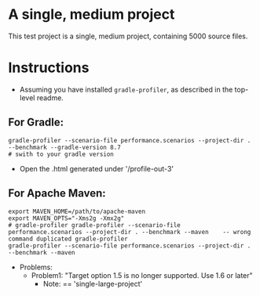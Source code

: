 # A single, medium project
This test project is a single, medium project, containing 5000 source files.

# Instructions
* Assuming you have installed `gradle-profiler`, as described in the top-level readme.

## For Gradle:
```
gradle-profiler --scenario-file performance.scenarios --project-dir . --benchmark --gradle-version 8.7
# swith to your gradle version
```
* Open the .html generated under '/profile-out-3'

## For Apache Maven:
```
export MAVEN_HOME=/path/to/apache-maven
export MAVEN_OPTS="-Xms2g -Xmx2g"
# gradle-profiler gradle-profiler --scenario-file performance.scenarios --project-dir . --benchmark --maven    -- wrong command duplicated gradle-profiler
gradle-profiler --scenario-file performance.scenarios --project-dir . --benchmark --maven
```
* Problems:
  * Problem1: "Target option 1.5 is no longer supported. Use 1.6 or later"
    * Note: == 'single-large-project'